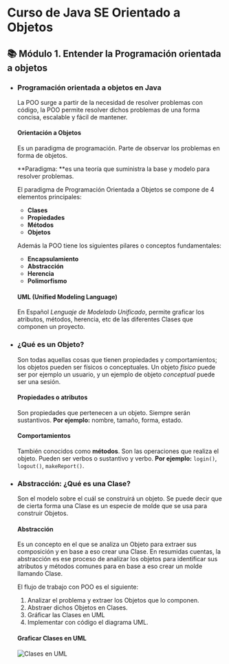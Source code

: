 # Curso de Java SE Orientado a Objetos

## 📚 Módulo 1. Entender la Programación orientada a objetos

- ### Programación orientada a objetos en Java

  La POO surge a partir de la necesidad de resolver problemas con código, la POO permite resolver dichos problemas de una forma concisa, escalable y fácil de mantener.

  #### Orientación a Objetos

  Es un paradigma de programación. Parte de observar los problemas en forma de objetos.

  **Paradigma: **es una teoría que suministra la base y modelo para resolver problemas.

  El paradigma de Programación Orientada a Objetos se compone de 4 elementos principales:

  - **Clases**
  - **Propiedades**
  - **Métodos**
  - **Objetos**

  Además la POO tiene los siguientes pilares o conceptos fundamentales:

  - **Encapsulamiento**
  - **Abstracción**
  - **Herencia**
  - **Polimorfismo**

  #### UML (Unified Modeling Language)

  En Español *Lenguaje de Modelado Unificado*, permite graficar los atributos, métodos, herencia, etc de las diferentes Clases que componen un proyecto.

- ### ¿Qué es un Objeto?

  Son todas aquellas cosas que tienen propiedades y comportamientos; los objetos pueden ser físicos o conceptuales. Un objeto *físico* puede ser por ejemplo un usuario, y un ejemplo de objeto *conceptual* puede ser una sesión.

  #### Propiedades o atributos

  Son propiedades que pertenecen a un objeto. Siempre serán sustantivos. **Por ejemplo:** nombre, tamaño, forma, estado.

  #### Comportamientos

  También conocidos como **métodos**. Son las operaciones que realiza el objeto. Pueden ser verbos o sustantivo y verbo. **Por ejemplo:** ``login()``, ``logout()``, ``makeReport()``.

- ### Abstracción: ¿Qué es una Clase?

  Son el modelo sobre el cuál se construirá un objeto. Se puede decir que de cierta forma una Clase es un especie de molde que se usa para construir Objetos.

  #### Abstracción

  Es un concepto en el que se analiza un Objeto para extraer sus composición y en base a eso crear una Clase. En resumidas cuentas, la abstracción es ese proceso de analizar los  objetos para identificar sus atributos y métodos comunes para en base a  eso crear un molde llamando Clase.

  El flujo de trabajo con POO es el siguiente:

  1. Analizar el problema y extraer los Objetos que lo componen.
  2. Abstraer dichos Objetos en Clases.
  3. Gráficar las Clases en UML
  4. Implementar con código el diagrama UML.

  #### Graficar Clases en UML

  ![Clases en UML](https://i.imgur.com/Li7Ndkf.png)

  

